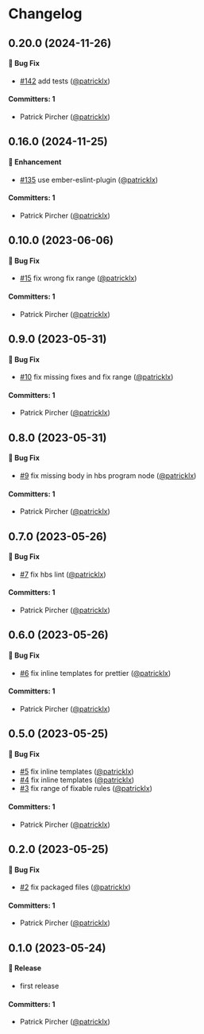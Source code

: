 # Changelog


## 0.20.0 (2024-11-26)

#### :bug: Bug Fix
* [#142](https://github.com/patricklx/eslint-plugin-ember-template-lint/pull/142) add tests ([@patricklx](https://github.com/patricklx))

#### Committers: 1
- Patrick Pircher ([@patricklx](https://github.com/patricklx))








## 0.16.0 (2024-11-25)

#### :rocket: Enhancement
* [#135](https://github.com/patricklx/eslint-plugin-ember-template-lint/pull/135) use ember-eslint-plugin ([@patricklx](https://github.com/patricklx))

#### Committers: 1
- Patrick Pircher ([@patricklx](https://github.com/patricklx))












## 0.10.0 (2023-06-06)

#### :bug: Bug Fix
* [#15](https://github.com/patricklx/eslint-plugin-ember-template-lint/pull/15) fix wrong fix range ([@patricklx](https://github.com/patricklx))

#### Committers: 1
- Patrick Pircher ([@patricklx](https://github.com/patricklx))


## 0.9.0 (2023-05-31)

#### :bug: Bug Fix
* [#10](https://github.com/patricklx/eslint-plugin-ember-template-lint/pull/10) fix missing fixes and fix range ([@patricklx](https://github.com/patricklx))

#### Committers: 1
- Patrick Pircher ([@patricklx](https://github.com/patricklx))


## 0.8.0 (2023-05-31)

#### :bug: Bug Fix
* [#9](https://github.com/patricklx/eslint-plugin-ember-template-lint/pull/9) fix missing body in hbs program node ([@patricklx](https://github.com/patricklx))

#### Committers: 1
- Patrick Pircher ([@patricklx](https://github.com/patricklx))


## 0.7.0 (2023-05-26)

#### :bug: Bug Fix
* [#7](https://github.com/patricklx/eslint-plugin-ember-template-lint/pull/7) fix hbs lint ([@patricklx](https://github.com/patricklx))

#### Committers: 1
- Patrick Pircher ([@patricklx](https://github.com/patricklx))


## 0.6.0 (2023-05-26)

#### :bug: Bug Fix
* [#6](https://github.com/patricklx/eslint-plugin-ember-template-lint/pull/6) fix inline templates for prettier ([@patricklx](https://github.com/patricklx))

#### Committers: 1
- Patrick Pircher ([@patricklx](https://github.com/patricklx))


## 0.5.0 (2023-05-25)

#### :bug: Bug Fix
* [#5](https://github.com/patricklx/eslint-plugin-ember-template-lint/pull/5) fix inline templates ([@patricklx](https://github.com/patricklx))
* [#4](https://github.com/patricklx/eslint-plugin-ember-template-lint/pull/4) fix inline templates ([@patricklx](https://github.com/patricklx))
* [#3](https://github.com/patricklx/eslint-plugin-ember-template-lint/pull/3) fix range of fixable rules ([@patricklx](https://github.com/patricklx))

#### Committers: 1
- Patrick Pircher ([@patricklx](https://github.com/patricklx))


## 0.2.0 (2023-05-25)

#### :bug: Bug Fix
* [#2](https://github.com/patricklx/eslint-plugin-ember-template-lint/pull/2) fix packaged files ([@patricklx](https://github.com/patricklx))

#### Committers: 1
- Patrick Pircher ([@patricklx](https://github.com/patricklx))

## 0.1.0 (2023-05-24)

#### :rocket: Release
* first release

#### Committers: 1
- Patrick Pircher ([@patricklx](https://github.com/patricklx))

